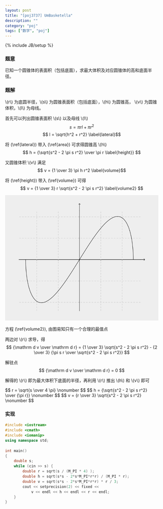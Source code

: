 ```yaml
---
layout: post
title: "[poj3737] UmBasketella"
description: ""
category: "poj"
tags: ["数学", "poj"]
---
```

{% include JB/setup %}

### 题意

已知一个圆锥体的表面积（包括底面），求最大体积及对应圆锥体的高和底面半径。

### 题解

\\(r\\) 为底圆半径，\\(s\\) 为圆锥表面积（包括底面），\\(h\\) 为圆锥高，
\\(v\\) 为圆锥体积，\\(l\\) 为母线。

首先可以列出圆锥表面积 \\(s\\) 以及母线 \\(l\\)
$$ s = \pi r l + \pi  r^2 \label{area} $$
$$ l = \sqrt{h^2 + r^2} \label{lateral}$$

将 (\ref{lateral}) 带入 (\ref{area}) 可求得圆锥高 \\(h\\)
$$ h = {\sqrt{s^2 - 2 \pi s r^2} \over \pi r \label{height}} $$

又圆锥体积 \\(v\\) 满足
$$ v = {1 \over 3} \pi h r^2 \label{volume}$$

将 (\ref{height}) 带入 (\ref{volume}) 可得
$$ v = {1 \over 3} r \sqrt{s^2 - 2 \pi s r^2} \label{volume2} $$

![v](/assets/img/poj3737-v.png)
<div class="figure-comment">
方程 (\ref{volume2}), 由图易知只有一个合理的最值点
</div>

两边对 \\(r\\) 求导，得
$$ {\mathrm d v \over \mathrm d r}  = {1 \over 3} \sqrt{s^2 - 2 \pi s r^2} - {2 \over 3} {\pi s r \over \sqrt{s^2 - 2 \pi s r^2}} $$

解驻点
$$ {\mathrm d v \over \mathrm d r}  = 0 $$

解得的 \\(r\\) 即为最大体积下底面的半径，再利用 \\(r\\) 推出 \\(h\\) 和 \\(v\\) 即可
<div class="em">
$$ r = \sqrt{s \over 4 \pi} \nonumber $$
$$ h = {\sqrt{s^2 - 2 \pi s r^2} \over {\pi r}} \nonumber $$
$$ v = {r \over 3}  \sqrt{s^2 - 2 \pi s r^2} \nonumber $$
</div>

### 实现

```cpp
#include <iostream>
#include <cmath>
#include <iomanip>
using namespace std;

int main()
{
	double s;
	while (cin >> s) {
		double r = sqrt(s / (M_PI * 4) );
		double h = sqrt(s*s - 2*s*M_PI*r*r) / (M_PI * r);
		double v = sqrt(s*s - 2*s*M_PI*r*r) * r / 3;
		cout << setprecision(2) << fixed <<
			v << endl << h << endl << r << endl;
	}
}
```

<!--
l, h, r
s = pi r l + pi * r^2; ...1
v = 1/3 * pi r^2 h  ...2

l = sqrt(h^2 + r^2)  ...3
3 -> 1
h = sqrt(s^2 - 2 s pi r^2)/(pi r) ...4
h -> 2
v = 1/3 * r * sqrt(s^2 - 2 pi s r^2)
v' = 
由 v' = 0
r = sqrt(s/(4 pi))
-->

